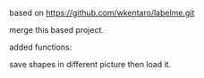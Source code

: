 based on https://github.com/wkentaro/labelme.git

merge this based project.

added functions:

save shapes in different picture then load it.
